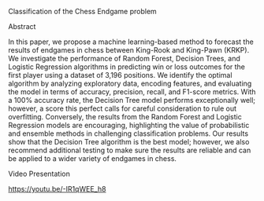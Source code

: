 Classification of the Chess Endgame problem

Abstract

In this paper, we propose a machine learning-based method to forecast the results of endgames in chess between King-Rook and King-Pawn (KRKP). We investigate the performance of Random Forest, Decision Trees, and Logistic Regression algorithms in predicting win or loss outcomes for the first player using a dataset of 3,196 positions. We identify the optimal algorithm by analyzing exploratory data, encoding features, and evaluating the model in terms of accuracy, precision, recall, and F1-score metrics. With a 100% accuracy rate, the Decision Tree model performs exceptionally well; however, a score this perfect calls for careful consideration to rule out overfitting. Conversely, the results from the Random Forest and Logistic Regression models are encouraging, highlighting the value of probabilistic and ensemble methods in challenging classification problems. Our results show that the Decision Tree algorithm is the best model; however, we also recommend additional testing to make sure the results are reliable and can be applied to a wider variety of endgames in chess.

Video Presentation

https://youtu.be/-IR1qWEE_h8
